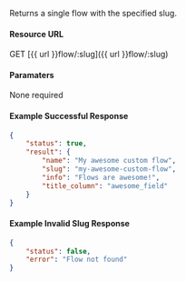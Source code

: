<!--
@title Get flow by slug
@author Moltin Ltd
@description Get a single flow based on the specified slug
@order 15.2

@sidebar 1
@family Flow
@rate No
@auth Yes
@format JSON
@http GET
@version beta
-->
Returns a single flow with the specified slug.

#### Resource URL
GET [{{ url }}flow/:slug]({{ url }}flow/:slug)


#### Paramaters
None required

<!--code-->
#### Example Successful Response
``` json
{
    "status": true,
    "result": {
        "name": "My awesome custom flow",
        "slug": "my-awesome-custom-flow",
        "info": "Flows are awesome!",
        "title_column": "awesome_field"
    }
}
```

#### Example Invalid Slug Response
``` json
{
    "status": false,
    "error": "Flow not found"
}
```
<!--/code-->